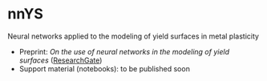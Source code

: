 # nnYS
Neural networks applied to the modeling of yield surfaces in metal plasticity


- Preprint: *On the use of neural networks in the modeling of yield surfaces* ([ResearchGate](https://www.researchgate.net/publication/359893204_Bezier5YS_and_SHYqp))
- Support material (notebooks): to be published soon

